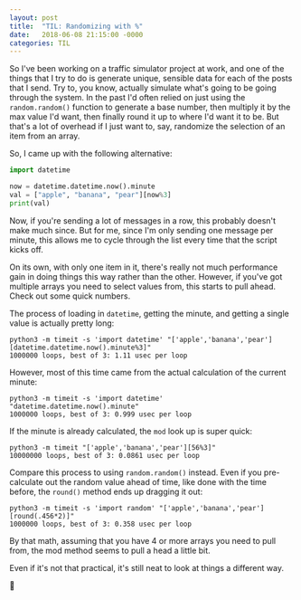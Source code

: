 ```yaml
---
layout: post
title:  "TIL: Randomizing with %"
date:   2018-06-08 21:15:00 -0000
categories: TIL
---
```

So I've been working on a traffic simulator project at work, and one of the things that I try to do is generate unique, sensible data for each of the posts that I send. Try to, you know, actually simulate what's going to be going through the system. In the past I'd often relied on just using the `random.random()` function to generate a base number, then multiply it by the max value I'd want, then finally round it up to where I'd want it to be. But that's a lot of overhead if I just want to, say, randomize the selection of an item from an array.

So, I came up with the following alternative:

```python
import datetime

now = datetime.datetime.now().minute
val = ["apple", "banana", "pear"][now%3]
print(val)
```
Now, if you're sending a lot of messages in a row, this probably doesn't make much since. But for me, since I'm only sending one message per minute, this allows me to cycle through the list every time that the script kicks off.

On its own, with only one item in it, there's really not much performance gain in doing things this way rather than the other. However, if you've got multiple arrays you need to select values from, this starts to pull ahead. Check out some quick numbers.

The process of loading in `datetime`, getting the minute, and getting a single value is actually pretty long:

```
python3 -m timeit -s 'import datetime' "['apple','banana','pear'][datetime.datetime.now().minute%3]"
1000000 loops, best of 3: 1.11 usec per loop
```

However, most of this time came from the actual calculation of the current minute:

```
python3 -m timeit -s 'import datetime' "datetime.datetime.now().minute"
1000000 loops, best of 3: 0.999 usec per loop
```

If the minute is already calculated, the `mod` look up is super quick:

```
python3 -m timeit "['apple','banana','pear'][56%3]"
10000000 loops, best of 3: 0.0861 usec per loop
```

Compare this process to using `random.random()` instead. Even if you pre-calculate out the random value ahead of time, like done with the time before, the `round()` method ends up dragging it out:

```
python3 -m timeit -s 'import random' "['apple','banana','pear'][round(.456*2)]"
1000000 loops, best of 3: 0.358 usec per loop
```

By that math, assuming that you have 4 or more arrays you need to pull from, the mod method seems to pull a head a little bit.

Even if it's not that practical, it's still neat to look at things a different way.

💚